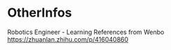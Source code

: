 # OtherInfos

Robotics Engineer - Learning References from Wenbo
https://zhuanlan.zhihu.com/p/416040860
